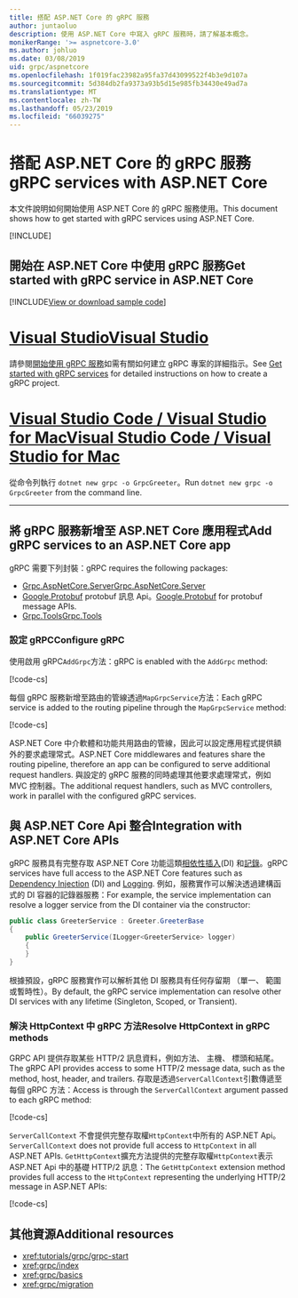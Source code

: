 ```yaml
---
title: 搭配 ASP.NET Core 的 gRPC 服務
author: juntaoluo
description: 使用 ASP.NET Core 中寫入 gRPC 服務時，請了解基本概念。
monikerRange: '>= aspnetcore-3.0'
ms.author: johluo
ms.date: 03/08/2019
uid: grpc/aspnetcore
ms.openlocfilehash: 1f019fac23982a95fa37d43099522f4b3e9d107a
ms.sourcegitcommit: 5d384db2fa9373a93b5d15e985fb34430e49ad7a
ms.translationtype: MT
ms.contentlocale: zh-TW
ms.lasthandoff: 05/23/2019
ms.locfileid: "66039275"
---
```

# <a name="grpc-services-with-aspnet-core"></a><span data-ttu-id="af0a8-103">搭配 ASP.NET Core 的 gRPC 服務</span><span class="sxs-lookup"><span data-stu-id="af0a8-103">gRPC services with ASP.NET Core</span></span>

<span data-ttu-id="af0a8-104">本文件說明如何開始使用 ASP.NET Core 的 gRPC 服務使用。</span><span class="sxs-lookup"><span data-stu-id="af0a8-104">This document shows how to get started with gRPC services using ASP.NET Core.</span></span>

[!INCLUDE[](~/includes/net-core-prereqs-all-3.0.md)]

## <a name="get-started-with-grpc-service-in-aspnet-core"></a><span data-ttu-id="af0a8-105">開始在 ASP.NET Core 中使用 gRPC 服務</span><span class="sxs-lookup"><span data-stu-id="af0a8-105">Get started with gRPC service in ASP.NET Core</span></span>

[!INCLUDE[View or download sample code](~/includes/grpc/download.md)]

# <a name="visual-studiotabvisual-studio"></a>[<span data-ttu-id="af0a8-106">Visual Studio</span><span class="sxs-lookup"><span data-stu-id="af0a8-106">Visual Studio</span></span>](#tab/visual-studio)

<span data-ttu-id="af0a8-107">請參閱[開始使用 gRPC 服務](xref:tutorials/grpc/grpc-start)如需有關如何建立 gRPC 專案的詳細指示。</span><span class="sxs-lookup"><span data-stu-id="af0a8-107">See [Get started with gRPC services](xref:tutorials/grpc/grpc-start) for detailed instructions on how to create a gRPC project.</span></span>

# <a name="visual-studio-code--visual-studio-for-mactabvisual-studio-codevisual-studio-mac"></a>[<span data-ttu-id="af0a8-108">Visual Studio Code / Visual Studio for Mac</span><span class="sxs-lookup"><span data-stu-id="af0a8-108">Visual Studio Code / Visual Studio for Mac</span></span>](#tab/visual-studio-code+visual-studio-mac)

<span data-ttu-id="af0a8-109">從命令列執行 `dotnet new grpc -o GrpcGreeter`。</span><span class="sxs-lookup"><span data-stu-id="af0a8-109">Run `dotnet new grpc -o GrpcGreeter` from the command line.</span></span>

---

## <a name="add-grpc-services-to-an-aspnet-core-app"></a><span data-ttu-id="af0a8-110">將 gRPC 服務新增至 ASP.NET Core 應用程式</span><span class="sxs-lookup"><span data-stu-id="af0a8-110">Add gRPC services to an ASP.NET Core app</span></span>

<span data-ttu-id="af0a8-111">gRPC 需要下列封裝：</span><span class="sxs-lookup"><span data-stu-id="af0a8-111">gRPC requires the following packages:</span></span>

* [<span data-ttu-id="af0a8-112">Grpc.AspNetCore.Server</span><span class="sxs-lookup"><span data-stu-id="af0a8-112">Grpc.AspNetCore.Server</span></span>](https://www.nuget.org/packages/Grpc.AspNetCore.Server)
* <span data-ttu-id="af0a8-113">[Google.Protobuf](https://www.nuget.org/packages/Google.Protobuf/) protobuf 訊息 Api。</span><span class="sxs-lookup"><span data-stu-id="af0a8-113">[Google.Protobuf](https://www.nuget.org/packages/Google.Protobuf/) for protobuf message APIs.</span></span>
* [<span data-ttu-id="af0a8-114">Grpc.Tools</span><span class="sxs-lookup"><span data-stu-id="af0a8-114">Grpc.Tools</span></span>](https://www.nuget.org/packages/Grpc.Tools/)

### <a name="configure-grpc"></a><span data-ttu-id="af0a8-115">設定 gRPC</span><span class="sxs-lookup"><span data-stu-id="af0a8-115">Configure gRPC</span></span>

<span data-ttu-id="af0a8-116">使用啟用 gRPC`AddGrpc`方法：</span><span class="sxs-lookup"><span data-stu-id="af0a8-116">gRPC is enabled with the `AddGrpc` method:</span></span>

[!code-cs[](~/tutorials/grpc/grpc-start/samples/GrpcGreeter/Startup.cs?name=snippet&highlight=5)]

<span data-ttu-id="af0a8-117">每個 gRPC 服務新增至路由的管線透過`MapGrpcService`方法：</span><span class="sxs-lookup"><span data-stu-id="af0a8-117">Each gRPC service is added to the routing pipeline through the `MapGrpcService` method:</span></span>

[!code-cs[](~/tutorials/grpc/grpc-start/samples/GrpcGreeter/Startup.cs?name=snippet&highlight=21)]

<span data-ttu-id="af0a8-118">ASP.NET Core 中介軟體和功能共用路由的管線，因此可以設定應用程式提供額外的要求處理常式。</span><span class="sxs-lookup"><span data-stu-id="af0a8-118">ASP.NET Core middlewares and features share the routing pipeline, therefore an app can be configured to serve additional request handlers.</span></span> <span data-ttu-id="af0a8-119">與設定的 gRPC 服務的同時處理其他要求處理常式，例如 MVC 控制器。</span><span class="sxs-lookup"><span data-stu-id="af0a8-119">The additional request handlers, such as MVC controllers, work in parallel with the configured gRPC services.</span></span>

## <a name="integration-with-aspnet-core-apis"></a><span data-ttu-id="af0a8-120">與 ASP.NET Core Api 整合</span><span class="sxs-lookup"><span data-stu-id="af0a8-120">Integration with ASP.NET Core APIs</span></span>

<span data-ttu-id="af0a8-121">gRPC 服務具有完整存取 ASP.NET Core 功能這類[相依性插入](xref:fundamentals/dependency-injection)(DI) 和[記錄](xref:fundamentals/logging/index)。</span><span class="sxs-lookup"><span data-stu-id="af0a8-121">gRPC services have full access to the ASP.NET Core features such as [Dependency Injection](xref:fundamentals/dependency-injection) (DI) and [Logging](xref:fundamentals/logging/index).</span></span> <span data-ttu-id="af0a8-122">例如，服務實作可以解決透過建構函式的 DI 容器的記錄器服務：</span><span class="sxs-lookup"><span data-stu-id="af0a8-122">For example, the service implementation can resolve a logger service from the DI container via the constructor:</span></span>

```csharp
public class GreeterService : Greeter.GreeterBase
{
    public GreeterService(ILogger<GreeterService> logger)
    {
    }
}
```

<span data-ttu-id="af0a8-123">根據預設，gRPC 服務實作可以解析其他 DI 服務具有任何存留期 （單一、 範圍或暫時性）。</span><span class="sxs-lookup"><span data-stu-id="af0a8-123">By default, the gRPC service implementation can resolve other DI services with any lifetime (Singleton, Scoped, or Transient).</span></span>

### <a name="resolve-httpcontext-in-grpc-methods"></a><span data-ttu-id="af0a8-124">解決 HttpContext 中 gRPC 方法</span><span class="sxs-lookup"><span data-stu-id="af0a8-124">Resolve HttpContext in gRPC methods</span></span>

<span data-ttu-id="af0a8-125">GRPC API 提供存取某些 HTTP/2 訊息資料，例如方法、 主機、 標頭和結尾。</span><span class="sxs-lookup"><span data-stu-id="af0a8-125">The gRPC API provides access to some HTTP/2 message data, such as the method, host, header, and trailers.</span></span> <span data-ttu-id="af0a8-126">存取是透過`ServerCallContext`引數傳遞至每個 gRPC 方法：</span><span class="sxs-lookup"><span data-stu-id="af0a8-126">Access is through the `ServerCallContext` argument passed to each gRPC method:</span></span>

[!code-cs[](~/tutorials/grpc/grpc-start/samples/GrpcGreeter/Services/GreeterService.cs?highlight=3-4&name=snippet)]

<span data-ttu-id="af0a8-127">`ServerCallContext` 不會提供完整存取權`HttpContext`中所有的 ASP.NET Api。</span><span class="sxs-lookup"><span data-stu-id="af0a8-127">`ServerCallContext` does not provide full access to `HttpContext` in all ASP.NET APIs.</span></span> <span data-ttu-id="af0a8-128">`GetHttpContext`擴充方法提供的完整存取權`HttpContext`表示 ASP.NET Api 中的基礎 HTTP/2 訊息：</span><span class="sxs-lookup"><span data-stu-id="af0a8-128">The `GetHttpContext` extension method provides full access to the `HttpContext` representing the underlying HTTP/2 message in ASP.NET APIs:</span></span>

[!code-cs[](~/tutorials/grpc/grpc-start/samples/GrpcGreeter/Services/GreeterService.cs?name=snippet1)]

## <a name="additional-resources"></a><span data-ttu-id="af0a8-129">其他資源</span><span class="sxs-lookup"><span data-stu-id="af0a8-129">Additional resources</span></span>

* <xref:tutorials/grpc/grpc-start>
* <xref:grpc/index>
* <xref:grpc/basics>
* <xref:grpc/migration>
